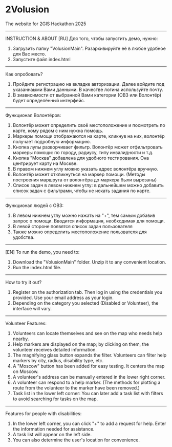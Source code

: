 # 2Volusion
The website for 2GIS Hackathon 2025
__________________________________________________________________________________________________________________________________
INSTRUCTION & ABOUT
[RU]
Для того, чтобы запустить демо, нужно:
1) Загрузить папку "VolusionMain". Разархивируйте её в любое удобное для Вас место.
2) Запустите файл index.html
__________________________________________________________________________________________________________________________________
Как опробовать?
1) Пройдите регистрацию на вкладке авторизации. Далее войдите под указаннаыми Вами данными. В качестве логина используйте почту.
2) В зиависимости от выбранной Вами категории (ОВЗ или Волонтёр) будет определённый интерфейс.
__________________________________________________________________________________________________________________________________
Функционал Волонтёров:
1) Волонтёр может определить своё местоположение и посмотреть по карте, кому рядом с ним нужна помощь.
2) Маркеры помощи отображаются на карте, кликнув на них, волонтёр получает подробную информацию.
3) Кнопка лупы разворчивает фильтр. Волонтёр может отфильтровать маркеры помощи: по городу, радиусу, типу инвалидности и т.д.
4) Кнопка "Москва" добавлена для удобного тестирования. Она центрирует карту на Москве.
5) В правом нижнем углу можно указать адрес волонтёра вручную.
6) Волонтёр может откликнуться на маркер помощи. (Методы построения маршрута от волонтёра до маркера были вырезаны)
7) Список задач в левом нижнем углу: в дальнейшем можно добавить список задач с фильтрами, чтобы не искать задания по карте.
__________________________________________________________________________________________________________________________________
Функционал людей с ОВЗ:
1) В левом нижнем углу можно нажать на "+", тем самым добавив запрос о помощи. Вводится информация, необходимая для помощи.
2) В левой стороне появятся список задач пользователя
3) Также можно определить местоположение пользвателя для удобства.
__________________________________________________________________________________________________________________________________
[EN]
To run the demo, you need to:
1) Download the "VolusionMain" folder. Unzip it to any convenient location.
2) Run the index.html file.
__________________________________________________________________________________________________________________________________
How to try it out?
1) Register on the authorization tab. Then log in using the credentials you provided. Use your email address as your login.
2) Depending on the category you selected (Disabled or Volunteer), the interface will vary.
__________________________________________________________________________________________________________________________________
Volunteer Features:
1) Volunteers can locate themselves and see on the map who needs help nearby.
2) Help markers are displayed on the map; by clicking on them, the volunteer receives detailed information.
3) The magnifying glass button expands the filter. Volunteers can filter help markers by city, radius, disability type, etc.
4) A "Moscow" button has been added for easy testing. It centers the map on Moscow.
5) A volunteer's address can be manually entered in the lower right corner.
6) A volunteer can respond to a help marker. (The methods for plotting a route from the volunteer to the marker have been removed.)
7) Task list in the lower left corner: You can later add a task list with filters to avoid searching for tasks on the map.
__________________________________________________________________________________________________________________________________
Features for people with disabilities:
1) In the lower left corner, you can click "+" to add a request for help. Enter the information needed for assistance.
2) A task list will appear on the left side.
3) You can also determine the user's location for convenience.

